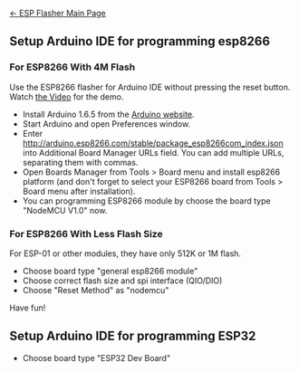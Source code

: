 [← ESP Flasher Main Page](ESP_Flasher.md)

## Setup Arduino IDE for programming esp8266

### For ESP8266 With 4M Flash

Use the ESP8266 flasher for Arduino IDE without pressing the reset
button. Watch [the Video](https://vimeo.com/145965143) for the demo.

  - Install Arduino 1.6.5 from the [Arduino
    website](http://www.arduino.cc/en/main/software).
  - Start Arduino and open Preferences window.
  - Enter
    <http://arduino.esp8266.com/stable/package_esp8266com_index.json>
    into Additional Board Manager URLs field. You can add multiple URLs,
    separating them with commas.
  - Open Boards Manager from Tools \> Board menu and install esp8266
    platform (and don't forget to select your ESP8266 board from Tools
    \> Board menu after installation).
  - You can programming ESP8266 module by choose the board type "NodeMCU
    V1.0" now.

### For ESP8266 With Less Flash Size

For ESP-01 or other modules, they have only 512K or 1M flash.

  - Choose board type "general esp8266 module"
  - Choose correct flash size and spi interface (QIO/DIO)
  - Choose "Reset Method" as "nodemcu"

Have fun\!

## Setup Arduino IDE for programming ESP32

  - Choose board type "ESP32 Dev Board"
